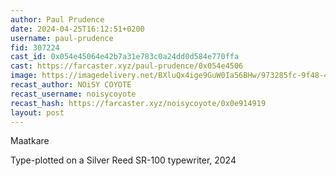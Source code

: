 ```yaml
---
author: Paul Prudence
date: 2024-04-25T16:12:51+0200
username: paul-prudence
fid: 307224
cast_id: 0x054e45064e42b7a31e783c0a24dd0d584e770ffa
cast: https://farcaster.xyz/paul-prudence/0x054e4506
image: https://imagedelivery.net/BXluQx4ige9GuW0Ia56BHw/973285fc-9f48-4442-7153-d6767174e300/original
recast_author: NOiSY COYOTE
recast_username: noisycoyote
recast_hash: https://farcaster.xyz/noisycoyote/0x0e914919
layout: post
---
```


Maatkare

Type-plotted on a Silver Reed SR-100 typewriter, 2024

<img src='https://imagedelivery.net/BXluQx4ige9GuW0Ia56BHw/973285fc-9f48-4442-7153-d6767174e300/original' alt='' referrerpolicy='no-referrer'/>

